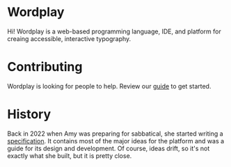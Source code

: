 # Wordplay

Hi! Wordplay is a web-based programming language, IDE, and platform for creaing accessible, interactive typography.

# Contributing

Wordplay is looking for people to help.
Review our [guide](https://github.com/wordplaydev/wordplay/wiki/contribute) to get started.

# History

Back in 2022 when Amy was preparing for sabbatical, she started writing a [specification](https://docs.google.com/document/d/1pTAuU0qyfp09SifNUaZ_tbQXbSgunSLfZLBRkeWf_Fo/edit#heading=h.l2lzf5ih38l1).
It contains most of the major ideas for the platform and was a guide for its design and development.
Of course, ideas drift, so it's not exactly what she built, but it is pretty close.
